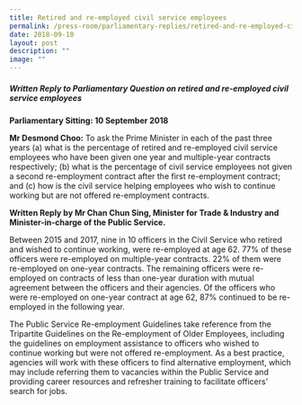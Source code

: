 ```yaml
---
title: Retired and re‑employed civil service employees
permalink: /press-room/parliamentary-replies/retired-and-re-employed-civil-service-employees/
date: 2018-09-10
layout: post
description: ""
image: ""
---
```

##### Written Reply to Parliamentary Question on retired and re-employed civil service employees  
  
**Parliamentary Sitting: 10 September 2018**
  
**Mr Desmond Choo:** To ask the Prime Minister in each of the past three years (a) what is the percentage of retired and re-employed civil service employees who have been given one year and multiple-year contracts respectively; (b) what is the percentage of civil service employees not given a second re-employment contract after the first re-employment contract; and (c) how is the civil service helping employees who wish to continue working but are not offered re-employment contracts.  
 
**Written Reply by Mr Chan Chun Sing, Minister for Trade & Industry and Minister-in-charge of the Public Service.**
  
Between 2015 and 2017, nine in 10 officers in the Civil Service who retired and wished to continue working, were re-employed at age 62. 77% of these officers were re-employed on multiple-year contracts. 22% of them were re-employed on one-year contracts. The remaining officers were re-employed on contracts of less than one-year duration with mutual agreement between the officers and their agencies. Of the officers who were re-employed on one-year contract at age 62, 87% continued to be re-employed in the following year.   
  
The Public Service Re-employment Guidelines take reference from the Tripartite Guidelines on the Re-employment of Older Employees, including the guidelines on employment assistance to officers who wished to continue working but were not offered re-employment. As a best practice, agencies will work with these officers to find alternative employment, which may include referring them to vacancies within the Public Service and providing career resources and refresher training to facilitate officers’ search for jobs.